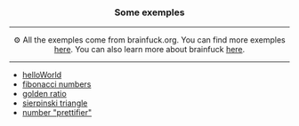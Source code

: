 <h3 align="center">Some exemples</h3>

---

<p align="center">⚙️ All the exemples come from brainfuck.org. You can find more exemples <a href="http://brainfuck.org/">here</a>. You can also learn more about brainfuck <a href="https://en.wikipedia.org/wiki/Brainfuck">here</a>.</p>

---

- [helloWorld](helloWorld.b)
- [fibonacci numbers](fibonacci.b)
- [golden ratio](golden.b)
- [sierpinski triangle](sierpinski.b)
- [number "prettifier"](numwarp.b)
